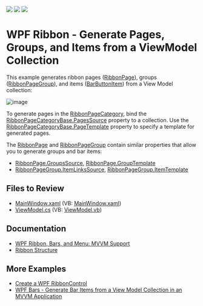 <!-- default badges list -->
![](https://img.shields.io/endpoint?url=https://codecentral.devexpress.com/api/v1/VersionRange/128655557/22.2.2%2B)
[![](https://img.shields.io/badge/Open_in_DevExpress_Support_Center-FF7200?style=flat-square&logo=DevExpress&logoColor=white)](https://supportcenter.devexpress.com/ticket/details/E5215)
[![](https://img.shields.io/badge/📖_How_to_use_DevExpress_Examples-e9f6fc?style=flat-square)](https://docs.devexpress.com/GeneralInformation/403183)
<!-- default badges end -->

# WPF Ribbon - Generate Pages, Groups, and Items from a ViewModel Collection

This example generates ribbon pages ([RibbonPage](https://docs.devexpress.com/WPF/DevExpress.Xpf.Ribbon.RibbonPage)), groups ([RibbonPageGroup](https://docs.devexpress.com/WPF/DevExpress.Xpf.Ribbon.RibbonPageGroup)), and items ([BarButtonItem](https://docs.devexpress.com/WPF/DevExpress.Xpf.Bars.BarButtonItem)) from a View Model collection:

![image](https://github.com/DevExpress-Examples/wpf-ribbon-generate-pages-groups-and-items-from-viewmodel-collection/assets/65009440/49d2f725-0ec0-4af8-b315-f78b353a21ac)

To generate pages in the [RibbonPageCategory](https://docs.devexpress.com/WPF/DevExpress.Xpf.Ribbon.RibbonPageCategory), bind the [RibbonPageCategoryBase.PagesSource](https://docs.devexpress.com/WPF/DevExpress.Xpf.Ribbon.RibbonPageCategoryBase.PagesSource) property to a collection. Use the [RibbonPageCategoryBase.PageTemplate](https://docs.devexpress.com/WPF/DevExpress.Xpf.Ribbon.RibbonPageCategoryBase.PageTemplate) property to specify a template for generated pages.

The [RibbonPage](https://docs.devexpress.com/WPF/DevExpress.Xpf.Ribbon.RibbonPage) and [RibbonPageGroup](https://docs.devexpress.com/WPF/DevExpress.Xpf.Ribbon.RibbonPageGroup) contain similar properties that allow you to generate groups and bar items:

* [RibbonPage.GroupsSource](https://docs.devexpress.com/WPF/DevExpress.Xpf.Ribbon.RibbonPage.GroupsSource), [RibbonPage.GroupTemplate](https://docs.devexpress.com/WPF/DevExpress.Xpf.Ribbon.RibbonPage.GroupTemplate)
* [RibbonPageGroup.ItemLinksSource](https://docs.devexpress.com/WPF/DevExpress.Xpf.Ribbon.RibbonPageGroup.ItemLinksSource), [RibbonPageGroup.ItemTemplate](https://docs.devexpress.com/WPF/DevExpress.Xpf.Ribbon.RibbonPageGroup.ItemTemplate)

## Files to Review

* [MainWindow.xaml](./CS/Q521663/MainWindow.xaml) (VB: [MainWindow.xaml](./VB/Q521663/MainWindow.xaml))
* [ViewModel.cs](./CS/Q521663/ViewModel.cs) (VB: [ViewModel.vb](./VB/Q521663/ViewModel.vb))

## Documentation

* [WPF Ribbon, Bars, and Menu: MVVM Support](https://docs.devexpress.com/WPF/10434/controls-and-libraries/ribbon-bars-and-menu/common-concepts/mvvm-support)
* [Ribbon Structure ](https://docs.devexpress.com/WPF/7954/controls-and-libraries/ribbon-bars-and-menu/ribbon/ribbon-structure/ribbon-control)

## More Examples

* [Create a WPF RibbonControl](https://github.com/DevExpress-Examples/wpf-create-a-ribboncontrol)
* [WPF Bars - Generate Bar Items from a View Model Collection in an MVVM Application](https://github.com/DevExpress-Examples/wpf-bars-mvvm-generate-bars-from-view-model-collection)
